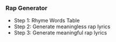 ### Rap Generator
* Step 1: Rhyme Words Table
* Step 2: Generate meaningless rap lyrics
* Step 3:  Generate meaningful rap lyrics

